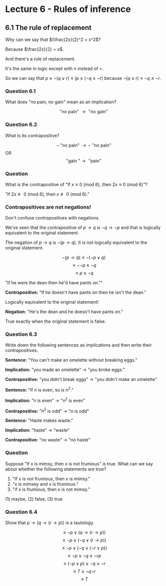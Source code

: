 # Lecture 6 - Rules of inference

## 6.1 The rule of replacement

Why can we say that $(\frac{2x}{2}^2 = x^2$?

Because $\frac{2x}{2} = x$.

And there's a rule of replacement.

It's the same in logic except with $\equiv$ instead of $=$.

So we can say that $p \land \neg(q \lor r) \equiv (p \land (\neg q \land \neg
r)$ because $\neg (q \lor r) \equiv \neg q \land \neg r$.

### Question 6.1

What does "no pain, no gain" mean as an implication?

$$ \text{"no pain" } \to \text{ "no gain"}$$

### Question 6.2

What is its contrapositive?

$$\neg \text{ "no pain" } \to \neg \text{ "no pain"}$$
OR
$$\text{"gain "} \to \text{ "pain"}$$

### Question

What is the contrapositive of "If $x \equiv 0$ (mod 6), then $2x \equiv 0$ (mod
6)"?

"If $2x \not\equiv 0$ (mod 6), then $x \not\equiv 0$ (mod 6)."

### Contrapositives are not negations!

Don't confuse contrapositives with negations.

We've seen that the contrapositive of $p \to q$ is $\neg q \to \neg p$ and that
is logically equivalent to the original statement.

The negation of $p \to q$ is $\neg (p \to q)$. It is not logically equivalent to
the original statement.

$$\neg (p \to q) \equiv \neg (\neg p \lor q)$$
$$\equiv \neg \neg p \land \neg q$$
$$\equiv p \land \neg q$$

"If he were the dean then he'd have pants on.""

**Contrapositive:** "If he doesn't have pants on then he isn't the dean."

Logically equivalent to the original statement!

**Negation:** "He's the dean and he doesn't have pants on."

True exactly when the original statement is false.

### Question 6.3

Write down the following sentences as implications and then write their
contrapositives.

**Sentence:** "You can't make an omelette without breaking eggs."

**Implication:** "you made an omelette" $\to$ "you broke eggs."

**Contrapositive:** "you didn't break eggs" $\to$ "you didn't make an omelette"

**Sentence:** "If $n$ is even, so is $n^2$."

**Implication:** "n is even" $\to$ "$n^2$ is even"

**Contrapositive:** "$n^2$ is odd" $\to$ "n is odd"

**Sentence:** "Haste makes waste."

**Implication:** "haste" $\to$ "waste"

**Contrapositive:** "no waste" $\to$ "no haste"

### Question

Suppose "If x is mimsy, then x is not frumious" is true. What can we say about
whether the following statements are true?

1. "If x is not frumious, then x is mimsy."
2. "x is mimsey and x is frumious."
3. "if x is frumious, then x is not mimsy."

(1) maybe, (2) false, (3) true

### Question 6.4

Show that $p \to (q \to (r \to p))$ is a tautology.

$$\equiv \neg p \lor (q \to (r \to p))$$
$$\equiv \neg p \lor (\neg q \lor (r \to p))$$
$$\equiv \neg p \lor (\neg q \lor (\neg r \lor p))$$
$$\equiv \neg p \lor \neg q \lor \neg r p$$
$$\equiv (\neg p \lor p) \lor \neg q \lor \neg r$$
$$\equiv T \lor \neg q \neg r$$
$$\equiv T$$

